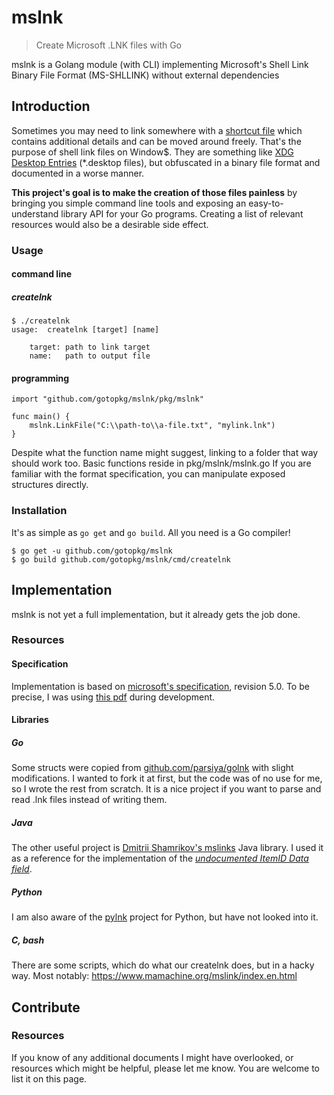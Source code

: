 # mslnk
> Create Microsoft .LNK files with Go 

mslnk is a Golang module (with CLI) implementing Microsoft's Shell Link Binary File Format (MS-SHLLINK) without external dependencies

## Introduction

Sometimes you may need to link somewhere with a [shortcut file](https://en.wikipedia.org/wiki/Shortcut_(computing)) which contains additional details and can be moved around freely. That's the purpose of shell link files on Window$. They are something like [XDG Desktop Entries](https://specifications.freedesktop.org/desktop-entry-spec/desktop-entry-spec-latest.html) (*.desktop files), but obfuscated in a binary file format and documented in a worse manner.

**This project's goal is to make the creation of those files painless** by bringing you simple command line tools and exposing an easy-to-understand library API for your Go programs.
Creating a list of relevant resources would also be a desirable side effect.

### Usage
#### command line
##### createlnk
```
$ ./createlnk 
usage:	createlnk [target] [name]

	target:	path to link target
	name:	path to output file
```

#### programming
```
import "github.com/gotopkg/mslnk/pkg/mslnk"

func main() {
	mslnk.LinkFile("C:\\path-to\\a-file.txt", "mylink.lnk")
}
```
Despite what the function name might suggest, linking to a folder that way should work too.
Basic functions reside in pkg/mslnk/mslnk.go
If you are familiar with the format specification, you can manipulate exposed structures directly.

### Installation
It's as simple as `go get` and `go build`. All you need is a Go compiler!
```
$ go get -u github.com/gotopkg/mslnk
$ go build github.com/gotopkg/mslnk/cmd/createlnk
```

## Implementation
mslnk is not yet a full implementation, but it already gets the job done.

### Resources
#### Specification
Implementation is based on [microsoft's specification](https://docs.microsoft.com/en-us/openspecs/windows_protocols/ms-shllink/16cb4ca1-9339-4d0c-a68d-bf1d6cc0f943), revision 5.0.
To be precise, I was using [this pdf](https://winprotocoldoc.blob.core.windows.net/productionwindowsarchives/MS-SHLLINK/%5bMS-SHLLINK%5d.pdf) during development.

#### Libraries
##### Go
Some structs were copied from [github.com/parsiya/golnk](https://github.com/parsiya/golnk/) with slight modifications. I wanted to fork it at first, but 
the code was of no use for me, so I wrote the rest from scratch. It is a nice project if you want to parse and read .lnk files instead of writing them.

##### Java
The other useful project is [Dmitrii Shamrikov's mslinks](https://github.com/DmitriiShamrikov/mslinks) Java library. I used it as a reference for the implementation of the [_undocumented ItemID Data field_](https://docs.microsoft.com/en-us/openspecs/windows_protocols/ms-shllink/6ac3b286-6640-4cf3-85f2-4085c02e6a71).

##### Python
I am also aware of the [pylnk](https://github.com/strayge/pylnk) project for Python, but have not looked into it.

##### C, bash
There are some scripts, which do what our createlnk does, but in a hacky way.
Most notably: https://www.mamachine.org/mslink/index.en.html

## Contribute
### Resources
If you know of any additional documents I might have overlooked, or resources which might be helpful, please let me know. You are welcome to list it on this page.


